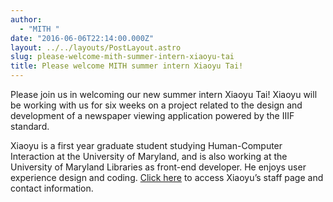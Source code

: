 ```yaml
---
author:
  - "MITH "
date: "2016-06-06T22:14:00.000Z"
layout: ../../layouts/PostLayout.astro
slug: please-welcome-mith-summer-intern-xiaoyu-tai
title: Please welcome MITH summer intern Xiaoyu Tai!
---
```


Please join us in welcoming our new summer intern Xiaoyu Tai! Xiaoyu will be working with us for six weeks on a project related to the design and development of a newspaper viewing application powered by the IIIF standard.

Xiaoyu is a first year graduate student studying Human-Computer Interaction at the University of Maryland, and is also working at the University of Maryland Libraries as front-end developer. He enjoys user experience design and coding. [Click here](http://mith.umd.edu/people/person/xiaoyu-tai/) to access Xiaoyu’s staff page and contact information.
